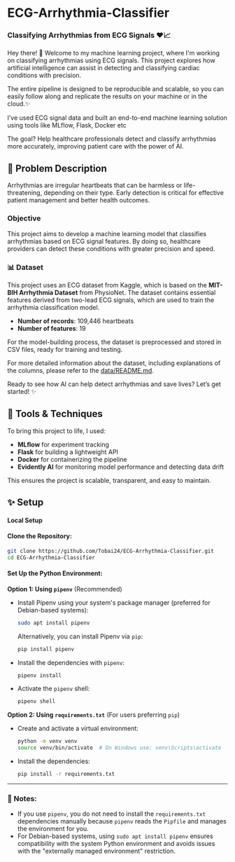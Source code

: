 # ECG-Arrhythmia-Classifier

### Classifying Arrhythmias from ECG Signals ❤️📈

Hey there! 👋 Welcome to my machine learning project, where I'm working on classifying arrhythmias using ECG signals. This project explores how artificial intelligence can assist in detecting and classifying cardiac conditions with precision.

The entire pipeline is designed to be reproducible and scalable, so you can easily follow along and replicate the results on your machine or in the cloud.✨

I’ve used ECG signal data and built an end-to-end machine learning solution using tools like MLflow, Flask, Docker etc

The goal? Help healthcare professionals detect and classify arrhythmias more accurately, improving patient care with the power of AI.

## 📝 **Problem Description**

Arrhythmias are irregular heartbeats that can be harmless or life-threatening, depending on their type. Early detection is critical for effective patient management and better health outcomes.

### **Objective**

This project aims to develop a machine learning model that classifies arrhythmias based on ECG signal features. By doing so, healthcare providers can detect these conditions with greater precision and speed.

### 📊 **Dataset**

This project uses an ECG dataset from Kaggle, which is based on the **MIT-BIH Arrhythmia Dataset** from PhysioNet. The dataset contains essential features derived from two-lead ECG signals, which are used to train the arrhythmia classification model.

- **Number of records**: 109,446 heartbeats
- **Number of features**: 19

For the model-building process, the dataset is preprocessed and stored in CSV files, ready for training and testing.

For more detailed information about the dataset, including explanations of the columns, please refer to the [data/README.md](./data/README.md).

Ready to see how AI can help detect arrhythmias and save lives? Let’s get started! ✨

## 🔧 Tools & Techniques

To bring this project to life, I used:

- **MLflow** for experiment tracking
- **Flask** for building a lightweight API
- **Docker** for containerizing the pipeline
- **Evidently AI** for monitoring model performance and detecting data drift

This ensures the project is scalable, transparent, and easy to maintain.

## ✨ Setup

#### **Local Setup**

#### **Clone the Repository**:

```bash
git clone https://github.com/Tobai24/ECG-Arrhythmia-Classifier.git
cd ECG-Arrhythmia-Classifier
```

#### **Set Up the Python Environment**:

**Option 1: Using `pipenv`** (Recommended)

- Install Pipenv using your system's package manager (preferred for Debian-based systems):

  ```bash
  sudo apt install pipenv
  ```

  Alternatively, you can install Pipenv via `pip`:

  ```bash
  pip install pipenv
  ```

- Install the dependencies with `pipenv`:

  ```bash
  pipenv install
  ```

- Activate the `pipenv` shell:
  ```bash
  pipenv shell
  ```

**Option 2: Using `requirements.txt`** (For users preferring `pip`)

- Create and activate a virtual environment:

  ```bash
  python -m venv venv
  source venv/bin/activate  # On Windows use: venv\Scripts\activate
  ```

- Install the dependencies:
  ```bash
  pip install -r requirements.txt
  ```

---

### 📝 Notes:

- If you use `pipenv`, you do not need to install the `requirements.txt` dependencies manually because `pipenv` reads the `Pipfile` and manages the environment for you.
- For Debian-based systems, using `sudo apt install pipenv` ensures compatibility with the system Python environment and avoids issues with the "externally managed environment" restriction.
